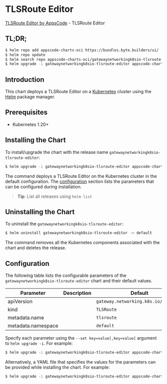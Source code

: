 # TLSRoute Editor

[TLSRoute Editor by AppsCode](https://appscode.com) - TLSRoute Editor

## TL;DR;

```bash
$ helm repo add appscode-charts-oci https://bundles.byte.builders/ui/
$ helm repo update
$ helm search repo appscode-charts-oci/gatewaynetworkingk8sio-tlsroute-editor --version=v0.6.0
$ helm upgrade -i gatewaynetworkingk8sio-tlsroute-editor appscode-charts-oci/gatewaynetworkingk8sio-tlsroute-editor -n default --create-namespace --version=v0.6.0
```

## Introduction

This chart deploys a TLSRoute Editor on a [Kubernetes](http://kubernetes.io) cluster using the [Helm](https://helm.sh) package manager.

## Prerequisites

- Kubernetes 1.20+

## Installing the Chart

To install/upgrade the chart with the release name `gatewaynetworkingk8sio-tlsroute-editor`:

```bash
$ helm upgrade -i gatewaynetworkingk8sio-tlsroute-editor appscode-charts-oci/gatewaynetworkingk8sio-tlsroute-editor -n default --create-namespace --version=v0.6.0
```

The command deploys a TLSRoute Editor on the Kubernetes cluster in the default configuration. The [configuration](#configuration) section lists the parameters that can be configured during installation.

> **Tip**: List all releases using `helm list`

## Uninstalling the Chart

To uninstall the `gatewaynetworkingk8sio-tlsroute-editor`:

```bash
$ helm uninstall gatewaynetworkingk8sio-tlsroute-editor -n default
```

The command removes all the Kubernetes components associated with the chart and deletes the release.

## Configuration

The following table lists the configurable parameters of the `gatewaynetworkingk8sio-tlsroute-editor` chart and their default values.

|     Parameter      | Description |                     Default                     |
|--------------------|-------------|-------------------------------------------------|
| apiVersion         |             | <code>gateway.networking.k8s.io/v1alpha2</code> |
| kind               |             | <code>TLSRoute</code>                           |
| metadata.name      |             | <code>tlsroute</code>                           |
| metadata.namespace |             | <code>default</code>                            |


Specify each parameter using the `--set key=value[,key=value]` argument to `helm upgrade -i`. For example:

```bash
$ helm upgrade -i gatewaynetworkingk8sio-tlsroute-editor appscode-charts-oci/gatewaynetworkingk8sio-tlsroute-editor -n default --create-namespace --version=v0.6.0 --set apiVersion=gateway.networking.k8s.io/v1alpha2
```

Alternatively, a YAML file that specifies the values for the parameters can be provided while
installing the chart. For example:

```bash
$ helm upgrade -i gatewaynetworkingk8sio-tlsroute-editor appscode-charts-oci/gatewaynetworkingk8sio-tlsroute-editor -n default --create-namespace --version=v0.6.0 --values values.yaml
```
